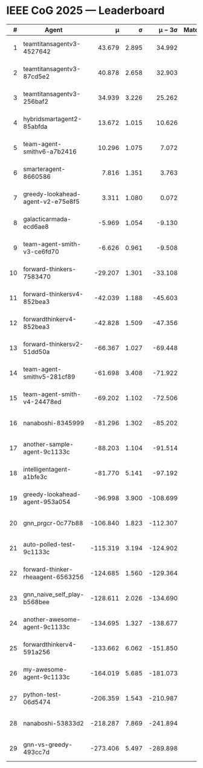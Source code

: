 # IEEE CoG 2025 — Leaderboard

| # | Agent | μ | σ | μ − 3σ | Matches | Updated |
|---:|---|---:|---:|---:|---:|---|
| 1 | teamtitansagentv3-4527642 | 43.679 | 2.895 | 34.992 | 420 | 2025-08-17 13:19 |
| 2 | teamtitansagentv3-87cd5e2 | 40.878 | 2.658 | 32.903 | 440 | 2025-08-17 13:19 |
| 3 | teamtitansagentv3-256baf2 | 34.939 | 3.226 | 25.262 | 360 | 2025-08-17 13:19 |
| 4 | hybridsmartagent2-85abfda | 13.672 | 1.015 | 10.626 | 438 | 2025-08-17 13:19 |
| 5 | team-agent-smithv6-a7b2416 | 10.296 | 1.075 | 7.072 | 580 | 2025-08-17 13:19 |
| 6 | smarteragent-8660586 | 7.816 | 1.351 | 3.763 | 271 | 2025-08-17 13:19 |
| 7 | greedy-lookahead-agent-v2-e75e8f5 | 3.311 | 1.080 | 0.072 | 480 | 2025-08-17 13:19 |
| 8 | galacticarmada-ecd6ae8 | -5.969 | 1.054 | -9.130 | 420 | 2025-08-17 13:19 |
| 9 | team-agent-smith-v3-ce6fd70 | -6.626 | 0.961 | -9.508 | 440 | 2025-08-17 13:19 |
| 10 | forward-thinkers-7583470 | -29.207 | 1.301 | -33.108 | 260 | 2025-08-17 13:19 |
| 11 | forward-thinkersv4-852bea3 | -42.039 | 1.188 | -45.603 | 297 | 2025-08-17 13:19 |
| 12 | forwardthinkerv4-852bea3 | -42.828 | 1.509 | -47.356 | 412 | 2025-08-17 13:19 |
| 13 | forward-thinkersv2-51dd50a | -66.367 | 1.027 | -69.448 | 554 | 2025-08-17 13:19 |
| 14 | team-agent-smithv5-281cf89 | -61.698 | 3.408 | -71.922 | 340 | 2025-08-17 13:19 |
| 15 | team-agent-smith-v4-24478ed | -69.202 | 1.102 | -72.506 | 440 | 2025-08-17 13:19 |
| 16 | nanaboshi-8345999 | -81.296 | 1.302 | -85.202 | 300 | 2025-08-17 13:19 |
| 17 | another-sample-agent-9c1133c | -88.203 | 1.104 | -91.514 | 340 | 2025-08-17 13:19 |
| 18 | intelligentagent-a1bfe3c | -81.770 | 5.141 | -97.192 | 374 | 2025-08-17 13:19 |
| 19 | greedy-lookahead-agent-953a054 | -96.998 | 3.900 | -108.699 | 420 | 2025-08-17 13:19 |
| 20 | gnn_prgcr-0c77b88 | -106.840 | 1.823 | -112.307 | 520 | 2025-08-17 13:19 |
| 21 | auto-polled-test-9c1133c | -115.319 | 3.194 | -124.902 | 280 | 2025-08-17 13:19 |
| 22 | forward-thinker-rheaagent-6563256 | -124.685 | 1.560 | -129.364 | 314 | 2025-08-17 13:19 |
| 23 | gnn_naive_self_play-b568bee | -128.611 | 2.026 | -134.690 | 400 | 2025-08-17 13:19 |
| 24 | another-awesome-agent-9c1133c | -134.695 | 1.327 | -138.677 | 420 | 2025-08-17 13:19 |
| 25 | forwardthinkerv4-591a256 | -133.662 | 6.062 | -151.850 | 430 | 2025-08-17 13:19 |
| 26 | my-awesome-agent-9c1133c | -164.019 | 5.685 | -181.073 | 520 | 2025-08-17 13:19 |
| 27 | python-test-06d5474 | -206.359 | 1.543 | -210.987 | 340 | 2025-08-17 13:19 |
| 28 | nanaboshi-53833d2 | -218.287 | 7.869 | -241.894 | 380 | 2025-08-17 13:19 |
| 29 | gnn-vs-greedy-493cc7d | -273.406 | 5.497 | -289.898 | 320 | 2025-08-17 13:19 |

